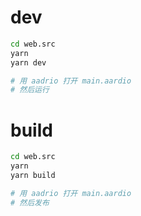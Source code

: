 # dev

```bash
cd web.src
yarn
yarn dev

# 用 aadrio 打开 main.aardio
# 然后运行
```

# build

```bash
cd web.src
yarn
yarn build

# 用 aadrio 打开 main.aardio
# 然后发布
```
